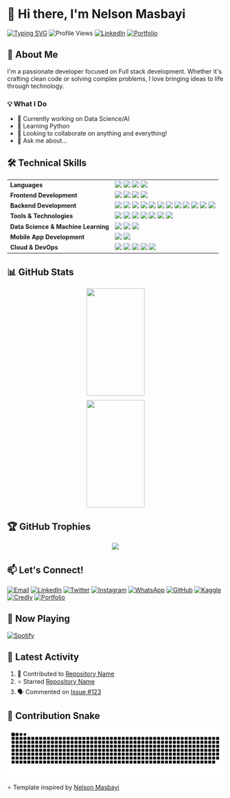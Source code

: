 # 👋 Hi there, I'm Nelson Masbayi

[![Typing SVG](https://readme-typing-svg.demolab.com?font=Fira+Code&pause=1000&width=435&lines=Full+Stack+Developer;Blockchain+Maximalist;Open+Source+Enthusiast;Always+Learning,+Always+Curious)](https://git.io/typing-svg)
![Profile Views](https://komarev.com/ghpvc/?username=NMsby&color=brightgreen)
[![LinkedIn](https://img.shields.io/badge/LinkedIn-Connect-blue.svg?logo=linkedin&logoColor=white)](https://www.linkedin.com/in/nmsby/)
[![Portfolio](https://img.shields.io/badge/Portfolio-Visit-success.svg?color=800080)](https://nelsonmasbayi.vercel.app/)
## 🚀 About Me
I'm a passionate developer focused on Full stack development. Whether it's crafting clean code or solving complex problems, I love bringing ideas to life through technology.

### 💡 What I Do
- 🔭 Currently working on Data Science/AI
- 🌱 Learning Python
- 👯 Looking to collaborate on anything and everything!
- 💬 Ask me about...

## 🛠️ Technical Skills

<table>
  <tr>
    <td><strong>Languages</strong></td>
    <td>
      <img src="https://img.shields.io/badge/Python-3776AB?style=for-the-badge&logo=python&logoColor=white" />
      <img src="https://img.shields.io/badge/JavaScript-F7DF1E?style=for-the-badge&logo=javascript&logoColor=black" />
      <img src="https://img.shields.io/badge/TypeScript-007ACC?style=for-the-badge&logo=typescript&logoColor=white" />
<!--       <img src="https://img.shields.io/badge/PHP-777BB4?style=for-the-badge&logo=php&logoColor=white" />
      <img src="https://img.shields.io/badge/C++-00599C?style=for-the-badge&logo=cplusplus&logoColor=white" />
      <img src="https://img.shields.io/badge/Java-007396?style=for-the-badge&logo=java&logoColor=white" /> -->
<!--       <img src="https://img.shields.io/badge/Dart-0175C2?style=for-the-badge&logo=dart&logoColor=white" /> -->
      <img src="https://img.shields.io/badge/Kotlin-0095D5?style=for-the-badge&logo=kotlin&logoColor=white" />
<!--       <img src="https://img.shields.io/badge/MATLAB-0076A8?style=for-the-badge&logo=mathworks&logoColor=white" /> -->
    </td>
  </tr>

  <tr>
    <td><strong>Frontend Development</strong></td>
    <td>
      <img src="https://img.shields.io/badge/React-20232A?style=for-the-badge&logo=react&logoColor=61DAFB" />
      <img src="https://img.shields.io/badge/Next.js-000000?style=for-the-badge&logo=next.js&logoColor=white" />
<!--       <img src="https://img.shields.io/badge/Vue.js-4FC08D?style=for-the-badge&logo=vue.js&logoColor=white" /> -->
<!--       <img src="https://img.shields.io/badge/React_Native-20232A?style=for-the-badge&logo=react&logoColor=61DAFB" /> -->
      <img src="https://img.shields.io/badge/Tailwind_CSS-38B2AC?style=for-the-badge&logo=tailwind-css&logoColor=white" />
      <img src="https://img.shields.io/badge/HTML5-E34F26?style=for-the-badge&logo=html5&logoColor=white" />
<!--       <img src="https://img.shields.io/badge/Chart.js-F5788D?style=for-the-badge&logo=chartdotjs&logoColor=white" /> -->
<!--       <img src="https://img.shields.io/badge/Framer-0055FF?style=for-the-badge&logo=framer&logoColor=white" /> -->
    </td>
  </tr>

  <tr>
    <td><strong>Backend Development</strong></td>
    <td>
      <img src="https://img.shields.io/badge/Node.js-43853D?style=for-the-badge&logo=node.js&logoColor=white" />
      <img src="https://img.shields.io/badge/Express.js-404D59?style=for-the-badge" />
      <img src="https://img.shields.io/badge/Laravel-FF2D20?style=for-the-badge&logo=laravel&logoColor=white" />
      <img src="https://img.shields.io/badge/CodeIgniter-DD4814?style=for-the-badge&logo=codeigniter&logoColor=white" />
      <img src="https://img.shields.io/badge/Flask-000000?style=for-the-badge&logo=flask&logoColor=white" />
      <img src="https://img.shields.io/badge/Nginx-009639?style=for-the-badge&logo=nginx&logoColor=white" />
      <img src="https://img.shields.io/badge/Firebase-FFCA28?style=for-the-badge&logo=firebase&logoColor=black" />
      <img src="https://img.shields.io/badge/MongoDB-47A248?style=for-the-badge&logo=mongodb&logoColor=white" />
      <img src="https://img.shields.io/badge/PostgreSQL-316192?style=for-the-badge&logo=postgresql&logoColor=white" />
      <img src="https://img.shields.io/badge/MySQL-4479A1?style=for-the-badge&logo=mysql&logoColor=white" />
      <img src="https://img.shields.io/badge/SQLite-003B57?style=for-the-badge&logo=sqlite&logoColor=white" />
      <img src="https://img.shields.io/badge/Redis-DC382D?style=for-the-badge&logo=redis&logoColor=white" />
    </td>
  </tr>

  <tr>
    <td><strong>Tools & Technologies</strong></td>
    <td>
      <img src="https://img.shields.io/badge/Git-F05032?style=for-the-badge&logo=git&logoColor=white" />
      <img src="https://img.shields.io/badge/Linux-FCC624?style=for-the-badge&logo=linux&logoColor=black" />
      <img src="https://img.shields.io/badge/VS_Code-007ACC?style=for-the-badge&logo=visual-studio-code&logoColor=white" />
      <img src="https://img.shields.io/badge/Postman-FF6C37?style=for-the-badge&logo=postman&logoColor=white" />
      <img src="https://img.shields.io/badge/Figma-F24E1E?style=for-the-badge&logo=figma&logoColor=white" />
      <img src="https://img.shields.io/badge/Selenium-43B02A?style=for-the-badge&logo=selenium&logoColor=white" />
      <img src="https://img.shields.io/badge/Arduino-00979D?style=for-the-badge&logo=arduino&logoColor=white" />
    </td>
  </tr>

  <tr>
    <td><strong>Data Science & Machine Learning</strong></td>
    <td>
      <img src="https://img.shields.io/badge/Pandas-150458?style=for-the-badge&logo=pandas&logoColor=white" />
      <img src="https://img.shields.io/badge/Seaborn-3B4D61?style=for-the-badge&logo=python&logoColor=white" />
      <img src="https://img.shields.io/badge/Scikit--learn-F7931E?style=for-the-badge&logo=scikit-learn&logoColor=white" />
    </td>
  </tr>

  <tr>
    <td><strong>Mobile App Development</strong></td>
    <td>
<!--       <img src="https://img.shields.io/badge/Flutter-02569B?style=for-the-badge&logo=flutter&logoColor=white" /> -->
<!--       <img src="https://img.shields.io/badge/React_Native-20232A?style=for-the-badge&logo=react&logoColor=61DAFB" /> -->
      <img src="https://img.shields.io/badge/Android-3DDC84?style=for-the-badge&logo=android&logoColor=white" />
      <img src="https://img.shields.io/badge/Kotlin-0095D5?style=for-the-badge&logo=kotlin&logoColor=white" />
<!--       <img src="https://img.shields.io/badge/Dart-0175C2?style=for-the-badge&logo=dart&logoColor=white" /> -->
    </td>
  </tr>

  <tr>
    <td><strong>Cloud & DevOps</strong></td>
    <td>
      <img src="https://img.shields.io/badge/AWS-232F3E?style=for-the-badge&logo=amazon-aws&logoColor=white" />
      <img src="https://img.shields.io/badge/Azure-0078D4?style=for-the-badge&logo=microsoft-azure&logoColor=white" />
      <img src="https://img.shields.io/badge/Firebase-FFCA28?style=for-the-badge&logo=firebase&logoColor=black" />
      <img src="https://img.shields.io/badge/Docker-2496ED?style=for-the-badge&logo=docker&logoColor=white" />
      <img src="https://img.shields.io/badge/Kubernetes-326CE5?style=for-the-badge&logo=kubernetes&logoColor=white" />
    </td>
  </tr>
</table>

## 📊 GitHub Stats

<div align="center">
  <div style="display: flex; flex-wrap: wrap; justify-content: center; align-items: center; gap: 10px;">

  <img src="https://github-readme-stats.vercel.app/api?username=NMsby&show_icons=true&theme=radical&hide_border=true&count_private=true&include_all_commits=true" style="width: 45%; min-width: 300px; height: 250px; object-fit: cover;" />

  <img src="https://streak-stats.demolab.com/?user=NMsby&theme=radical&hide_border=true" style="width: 45%; min-width: 300px; height: 250px; object-fit: cover;" />

  </div>
</div>


## 🏆 GitHub Trophies

<div align="center">
  <img src="https://github-profile-trophy.vercel.app/?username=NMsby&theme=radical&no-bg=true&no-frame=true" />
</div>

<!-- ## 🎯 Featured Projects

### [ICT Authority Site Data Processor](https://github.com/NMsby/icta-site-data-processor.git)
A Python-based data enrichment system developed during my industrial attachment at ICT Authority Kenya. Processes site information records and fills missing data through intelligent lookups and Google Maps geocoding. 

![Project Stars](https://img.shields.io/github/stars/NMsby/icta-site-data-processor?style=social)

### [Cryptocurrency Switch bot](https://github.com/NMsby/crypto_switch_bot.git)
An automated cryptocurrency trading bot that monitors price trends via CoinGecko API and executes trades based on configurable strategies.

![Project Stars](https://img.shields.io/github/stars/NMsby/crypto_switch_bot?style=social)

### [Hardware Store Management System](https://github.com/NMsby/pecma-hardware-system.git)
A comprehensive hardware store management system with inventory, POS, customer management, and SMS notification capabilities 

![Project Stars](https://img.shields.io/github/stars/NMsby/pecma-hardware-system.git?style=social)

### [An Automated Login Script](https://github.com/NMsby/powerlearn-bot.git)
This Python bot handles scheduled login/logout cycles, simulates user activity, provides error recovery, and includes monitoring capabilities using Playwright. 

![Project Stars](https://img.shields.io/github/stars/NMsby/powerlearn-bot.git?style=social) -->

## 📫 Let's Connect!
[![Email](https://img.shields.io/badge/Email-D14836?style=for-the-badge&logo=gmail&logoColor=white)](mailto:nmsby.dev@gmail.com)
[![LinkedIn](https://img.shields.io/badge/LinkedIn-0077B5?style=for-the-badge&logo=linkedin&logoColor=white)](https://www.linkedin.com/in/nmsby/)
[![Twitter](https://img.shields.io/badge/Twitter-1DA1F2?style=for-the-badge&logo=twitter&logoColor=white)](https://x.com/n_msby)
[![Instagram](https://img.shields.io/badge/Instagram-E4405F?style=for-the-badge&logo=instagram&logoColor=white)](https://instagram.com/)
[![WhatsApp](https://img.shields.io/badge/WhatsApp-25D366?style=for-the-badge&logo=whatsapp&logoColor=white)](https://wa.me/254759792279)
[![GitHub](https://img.shields.io/badge/GitHub-181717?style=for-the-badge&logo=github&logoColor=white)](https://github.com/NMsby)
[![Kaggle](https://img.shields.io/badge/Kaggle-20BEFF?style=for-the-badge&logo=kaggle&logoColor=white)](https://www.kaggle.com/nelsonmasbayi)
[![Credly](https://img.shields.io/badge/Credly-FF6F00?style=for-the-badge&logo=credly&logoColor=white)](https://www.credly.com/users/nmsby)
[![Portfolio](https://img.shields.io/badge/Portfolio-800080?style=for-the-badge&logo=firefox-browser&logoColor=white)](https://nelsonmasbayi.vercel.app)

## 🎵 Now Playing
[![Spotify](https://YOUR_SPOTIFY_NOWPLAYING_URL)](https://open.spotify.com/user/6h508c0c947nig9mt3emra696)

## 📱 Latest Activity
<!--START_SECTION:activity-->
1. 🔨 Contributed to [Repository Name](repository-link)
2. ⭐ Starred [Repository Name](repository-link)
3. 🗣 Commented on [Issue #123](issue-link)
<!--END_SECTION:activity-->

<!-- This activity section will auto-update with a GitHub Action -->

## 🐍 Contribution Snake

<picture>
  <source media="(prefers-color-scheme: dark)" srcset="https://raw.githubusercontent.com/NMsby/NMsby/output/github-snake-dark.svg" />
  <source media="(prefers-color-scheme: light)" srcset="https://raw.githubusercontent.com/NMsby/NMsby/output/github-snake.svg" />
  <img alt="github-snake" src="https://raw.githubusercontent.com/NMsby/NMsby/output/github-snake.svg" />
</picture>


⭐️ Template inspired by [Nelson Masbayi](https://github.com/NMsby)

